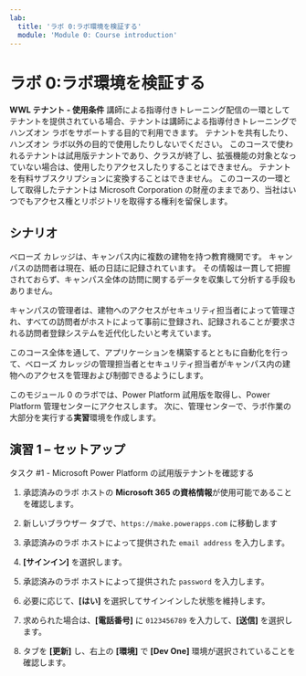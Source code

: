 ```yaml
---
lab:
  title: 'ラボ 0:ラボ環境を検証する'
  module: 'Module 0: Course introduction'
---
```


# ラボ 0:ラボ環境を検証する

**WWL テナント - 使用条件** 講師による指導付きトレーニング配信の一環としてテナントを提供されている場合、テナントは講師による指導付きトレーニングでハンズオン ラボをサポートする目的で利用できます。 テナントを共有したり、ハンズオン ラボ以外の目的で使用したりしないでください。 このコースで使われるテナントは試用版テナントであり、クラスが終了し、拡張機能の対象となっていない場合は、使用したりアクセスしたりすることはできません。 テナントを有料サブスクリプションに変換することはできません。 このコースの一環として取得したテナントは Microsoft Corporation の財産のままであり、当社はいつでもアクセス権とリポジトリを取得する権利を留保します。 

## シナリオ

ベローズ カレッジは、キャンパス内に複数の建物を持つ教育機関です。 キャンパスの訪問者は現在、紙の日誌に記録されています。 その情報は一貫して把握されておらず、キャンパス全体の訪問に関するデータを収集して分析する手段もありません。

キャンパスの管理者は、建物へのアクセスがセキュリティ担当者によって管理され、すべての訪問者がホストによって事前に登録され、記録されることが要求される訪問者登録システムを近代化したいと考えています。 

このコース全体を通して、アプリケーションを構築するとともに自動化を行って、ベローズ カレッジの管理担当者とセキュリティ担当者がキャンパス内の建物へのアクセスを管理および制御できるようにします。

このモジュール 0 のラボでは、Power Platform 試用版を取得し、Power Platform 管理センターにアクセスします。 次に、管理センターで、ラボ作業の大部分を実行する**実習**環境を作成します。


## 演習 1 – セットアップ

タスク #1 - Microsoft Power Platform の試用版テナントを確認する

1.  承認済みのラボ ホストの **Microsoft 365 の資格情報**が使用可能であることを確認します。 

2.  新しいブラウザー タブで、`https://make.powerapps.com` に移動します

3.  承認済みのラボ ホストによって提供された `email address` を入力します。 

4.  **[サインイン]** を選択します。 

5.  承認済みのラボ ホストによって提供された `password` を入力します。 

6.  必要に応じて、**[はい]** を選択してサインインした状態を維持します。

7.  求められた場合は、**[電話番号]** に `0123456789` を入力して、**[送信]** を選択します。

8.  タブを **[更新]** し、右上の **[環境]** で **[Dev One]** 環境が選択されていることを確認します。 

